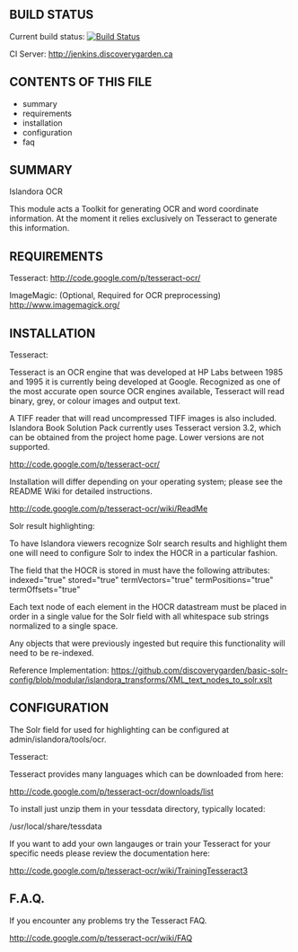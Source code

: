 BUILD STATUS
------------
Current build status:
[![Build Status](https://travis-ci.org/Islandora/islandora_ocr.png?branch=7.x)](https://travis-ci.org/Islandora/islandora_ocr)

CI Server:
http://jenkins.discoverygarden.ca

CONTENTS OF THIS FILE
---------------------

 * summary
 * requirements
 * installation
 * configuration
 * faq


SUMMARY
-------

Islandora OCR

This module acts a Toolkit for generating OCR and word coordinate information.
At the moment it relies exclusively on Tesseract to generate this information.

REQUIREMENTS
------------

Tesseract:
 http://code.google.com/p/tesseract-ocr/

ImageMagic: (Optional, Required for OCR preprocessing)
 http://www.imagemagick.org/

INSTALLATION
------------

Tesseract:

Tesseract is an OCR engine that was developed at HP Labs between 1985 and 1995
it is currently being developed at Google. Recognized as one of the most
accurate open source OCR engines available, Tesseract will read binary, grey, or
colour images and output text.

A TIFF reader that will read uncompressed TIFF images is also included.
Islandora Book Solution Pack currently uses Tesseract version 3.2, which can be
obtained from the project home page. Lower versions are not supported.

 http://code.google.com/p/tesseract-ocr/

Installation will differ depending on your operating system; please see the
README Wiki for detailed instructions.

 http://code.google.com/p/tesseract-ocr/wiki/ReadMe


Solr result highlighting:

To have Islandora viewers recognize Solr search results and highlight them
one will need to configure Solr to index the HOCR in a particular fashion.

The field that the HOCR is stored in must have the following attributes:
indexed="true"  stored="true" termVectors="true" termPositions="true"
termOffsets="true"

Each text node of each element in the HOCR datastream must be placed in
order in a single value for the Solr field with all whitespace sub strings
normalized to a single space.

Any objects that were previously ingested but require this functionality
will need to be re-indexed.

Reference Implementation:
https://github.com/discoverygarden/basic-solr-config/blob/modular/islandora_transforms/XML_text_nodes_to_solr.xslt

CONFIGURATION
-------------

The Solr field for used for highlighting can be configured at
admin/islandora/tools/ocr.

Tesseract:

Tesseract provides many languages which can be downloaded from here:

 http://code.google.com/p/tesseract-ocr/downloads/list

To install just unzip them in your tessdata directory, typically located:

 /usr/local/share/tessdata

If you want to add your own langauges or train your Tesseract for your
specific needs please review the documentation here:

 http://code.google.com/p/tesseract-ocr/wiki/TrainingTesseract3

F.A.Q.
------

If you encounter any problems try the Tesseract FAQ.

http://code.google.com/p/tesseract-ocr/wiki/FAQ
